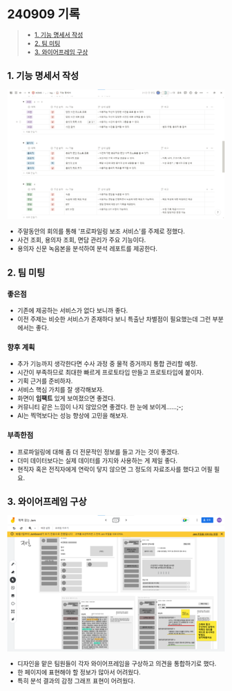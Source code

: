 # 240909 기록

> - [1. 기능 명세서 작성](#1-기능-명세서-작성)
> - [2. 팀 미팅](#2-팀-미팅)
> - [3. 와이어프레임 구상](#3-와이어프레임-구상)

## 1. 기능 명세서 작성
![기능명세서](기능명세서.png)
- 주말동안의 회의를 통해 '프로파일링 보조 서비스'를 주제로 정했다.
- 사건 조회, 용의자 조회, 면담 관리가 주요 기능이다.
- 용의자 신문 녹음본을 분석하여 분석 레포트를 제공한다.

## 2. 팀 미팅
### 좋은점
- 기존에 제공하는 서비스가 없다 보니까 좋다.
- 이전 주제는 비슷한 서비스가 존재하다 보니 특출난 차별점이 필요했는데 그런 부분에서는 좋다.

### 향후 계획
- 추가 기능까지 생각한다면 수사 과정 중 물적 증거까지 통합 관리할 예정.
- 시간이 부족하므로 최대한 빠르게 프로토타입 만들고 프로토타입에 붙이자.
- 기획 근거를 준비하자.
- 서비스 핵심 가치를 잘 생각해보자.
- 화면이 **임팩트** 있게 보여졌으면 좋겠다.
- 커뮤니티 같은 느낌이 나지 않았으면 좋겠다. 한 눈에 보이게……;-;
- AI는 찍먹보다는 성능 향상에 고민을 해보자.

### 부족한점
- 프로파일링에 대해 좀 더 전문적인 정보를 들고 가는 것이 좋겠다.
- 더미 데이터보다는 실제 데이터를 가지와 사용하는 게 제일 좋다.
- 현직자 혹은 전직자에게 연락이 닿지 않으면 그 정도의 자료조사를 했다고 어필 필요.

## 3. 와이어프레임 구상
![wireframe](wireframe.png)
- 디자인을 맡은 팀원들이 각자 와이어프레임을 구상하고 의견을 통합하기로 했다.
- 한 페이지에 표현해야 할 정보가 많아서 어려웠다.
- 특히 분석 결과의 감정 그래프 표현이 어려웠다.